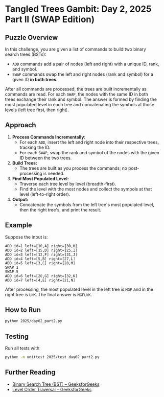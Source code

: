 # Tangled Trees Gambit: Day 2, 2025 Part II (SWAP Edition)

## Puzzle Overview
In this challenge, you are given a list of commands to build two binary search trees (BSTs):
- `ADD` commands add a pair of nodes (left and right) with a unique ID, rank, and symbol.
- `SWAP` commands swap the left and right nodes (rank and symbol) for a given ID **in both trees**.

After all commands are processed, the trees are built incrementally as commands are read. For each `SWAP`, the nodes with the same ID in both trees exchange their rank and symbol. The answer is formed by finding the most populated level in each tree and concatenating the symbols at those levels (left tree first, then right).

## Approach
1. **Process Commands Incrementally:**
   - For each `ADD`, insert the left and right node into their respective trees, tracking the ID.
   - For each `SWAP`, swap the rank and symbol of the nodes with the given ID between the two trees.
2. **Build Trees:**
   - The trees are built as you process the commands; no post-processing is needed.
3. **Find Most Populated Level:**
   - Traverse each tree level by level (breadth-first).
   - Find the level with the most nodes and collect the symbols at that level (left-to-right order).
4. **Output:**
   - Concatenate the symbols from the left tree's most populated level, then the right tree's, and print the result.

## Example
Suppose the input is:
```
ADD id=1 left=[10,A] right=[30,H]
ADD id=2 left=[15,D] right=[25,I]
ADD id=3 left=[12,F] right=[31,J]
ADD id=4 left=[5,B] right=[27,L]
ADD id=5 left=[3,C] right=[28,M]
SWAP 1
SWAP 5
ADD id=6 left=[20,G] right=[32,K]
ADD id=7 left=[4,E] right=[21,N]
```
After processing, the most populated level in the left tree is `MGF` and in the right tree is `LNK`. The final answer is `MGFLNK`.

## How to Run
```bash
python 2025/day02_part2.py
```

## Testing
Run all tests with:
```bash
python -m unittest 2025/test_day02_part2.py
```

## Further Reading
- [Binary Search Tree (BST) – GeeksforGeeks](https://www.geeksforgeeks.org/binary-search-tree-data-structure/)
- [Level Order Traversal – GeeksforGeeks](https://www.geeksforgeeks.org/level-order-tree-traversal/)
